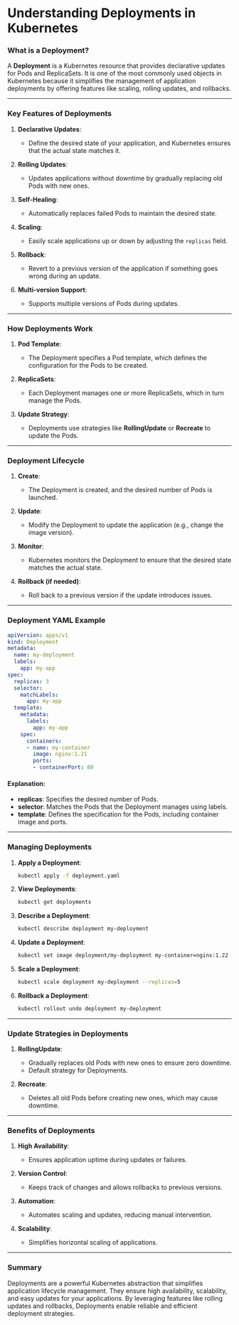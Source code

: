 # Understanding Deployments in Kubernetes

### **What is a Deployment?**

A **Deployment** is a Kubernetes resource that provides declarative updates for Pods and ReplicaSets. It is one of the most commonly used objects in Kubernetes because it simplifies the management of application deployments by offering features like scaling, rolling updates, and rollbacks.

---

### **Key Features of Deployments**

1. **Declarative Updates**:
   - Define the desired state of your application, and Kubernetes ensures that the actual state matches it.

2. **Rolling Updates**:
   - Updates applications without downtime by gradually replacing old Pods with new ones.

3. **Self-Healing**:
   - Automatically replaces failed Pods to maintain the desired state.

4. **Scaling**:
   - Easily scale applications up or down by adjusting the `replicas` field.

5. **Rollback**:
   - Revert to a previous version of the application if something goes wrong during an update.

6. **Multi-version Support**:
   - Supports multiple versions of Pods during updates.

---

### **How Deployments Work**

1. **Pod Template**:
   - The Deployment specifies a Pod template, which defines the configuration for the Pods to be created.

2. **ReplicaSets**:
   - Each Deployment manages one or more ReplicaSets, which in turn manage the Pods.

3. **Update Strategy**:
   - Deployments use strategies like **RollingUpdate** or **Recreate** to update the Pods.

---

### **Deployment Lifecycle**

1. **Create**:
   - The Deployment is created, and the desired number of Pods is launched.

2. **Update**:
   - Modify the Deployment to update the application (e.g., change the image version).

3. **Monitor**:
   - Kubernetes monitors the Deployment to ensure that the desired state matches the actual state.

4. **Rollback (if needed)**:
   - Roll back to a previous version if the update introduces issues.

---

### **Deployment YAML Example**

```yaml
apiVersion: apps/v1
kind: Deployment
metadata:
  name: my-deployment
  labels:
    app: my-app
spec:
  replicas: 3
  selector:
    matchLabels:
      app: my-app
  template:
    metadata:
      labels:
        app: my-app
    spec:
      containers:
      - name: my-container
        image: nginx:1.21
        ports:
        - containerPort: 80
```

#### Explanation:
- **replicas**: Specifies the desired number of Pods.
- **selector**: Matches the Pods that the Deployment manages using labels.
- **template**: Defines the specification for the Pods, including container image and ports.

---

### **Managing Deployments**

1. **Apply a Deployment**:
   ```bash
   kubectl apply -f deployment.yaml
   ```

2. **View Deployments**:
   ```bash
   kubectl get deployments
   ```

3. **Describe a Deployment**:
   ```bash
   kubectl describe deployment my-deployment
   ```

4. **Update a Deployment**:
   ```bash
   kubectl set image deployment/my-deployment my-container=nginx:1.22
   ```

5. **Scale a Deployment**:
   ```bash
   kubectl scale deployment my-deployment --replicas=5
   ```

6. **Rollback a Deployment**:
   ```bash
   kubectl rollout undo deployment my-deployment
   ```

---

### **Update Strategies in Deployments**

1. **RollingUpdate**:
   - Gradually replaces old Pods with new ones to ensure zero downtime.
   - Default strategy for Deployments.

2. **Recreate**:
   - Deletes all old Pods before creating new ones, which may cause downtime.

---

### **Benefits of Deployments**

1. **High Availability**:
   - Ensures application uptime during updates or failures.

2. **Version Control**:
   - Keeps track of changes and allows rollbacks to previous versions.

3. **Automation**:
   - Automates scaling and updates, reducing manual intervention.

4. **Scalability**:
   - Simplifies horizontal scaling of applications.

---

### **Summary**

Deployments are a powerful Kubernetes abstraction that simplifies application lifecycle management. They ensure high availability, scalability, and easy updates for your applications. By leveraging features like rolling updates and rollbacks, Deployments enable reliable and efficient deployment strategies.